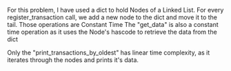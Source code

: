 For this problem, I have used a dict to hold Nodes of a Linked List.
For every register_transaction call, we add a new node to the dict and move it to the tail. Those operations are Constant Time
The "get_data" is also a constant time operation as it uses the Node's hascode to retrieve the data from the dict

Only the "print_transactions_by_oldest" has linear time complexity, as it iterates through the nodes and prints it's data.